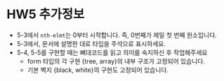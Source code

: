 # HW5 추가정보 #
- 5-3에서 `nth-elmt`는 0부터 시작합니다. 즉, 0번째가 제일 첫 번째 원소입니다.
- 5-3에서, 문서에 설명한 대로 타입을 주석으로 표시하세요.
- 5-4, 5-5를 구현할 때는 뼈대코드를 읽고 의미를 숙지하신 후 작업해주세요
  + form 타입의 각 구현 {tree, array}의 내부 구조가 고정되어 있습니다.
  + 기본 벽지 {black, white}의 구현도 고정되어 있습니다.
